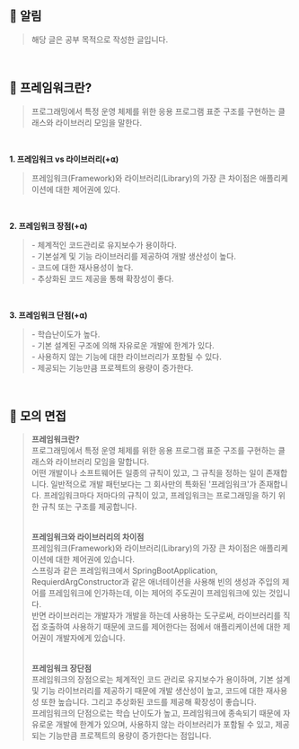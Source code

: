 ## **📌 알림**

> 해당 글은 공부 목적으로 작성한 글입니다.

<br>

## **📌 프레임워크란?**

> 프로그래밍에서 특정 운영 체제를 위한 응용 프로그램 표준 구조를 구현하는 클래스와 라이브러리 모임을 말한다.

<br>

**1. 프레임워크 vs 라이브러리(+⍺)**

> 프레임워크(Framework)와 라이브러리(Library)의 가장 큰 차이점은 애플리케이션에 대한 제어권에 있다.

<br>

**2. 프레임워크 장점(+⍺)**

> \- 체계적인 코드관리로 유지보수가 용이하다.  
> \- 기본설계 및 기능 라이브러리를 제공하여 개발 생산성이 높다.  
> \- 코드에 대한 재사용성이 높다.  
> \- 추상화된 코드 제공을 통해 확장성이 좋다.

<br>

**3. 프레임워크 단점(+⍺)**

> \- 학습난이도가 높다.  
> \- 기본 설계된 구조에 의해 자유로운 개발에 한계가 있다.  
> \- 사용하지 않는 기능에 대한 라이브러리가 포함될 수 있다.  
> \- 제공되는 기능만큼 프로젝트의 용량이 증가한다.

<br>

## **📌 모의 면접**

> **프레임워크란?**  
> 프로그래밍에서 특정 운영 체제를 위한 응용 프로그램 표준 구조를 구현하는 클래스와 라이브러리 모임을 말합니다.  
> 어떤 개발이나 소프트웨어든 일종의 규칙이 있고, 그 규칙을 정하는 일이 존재합니다. 일반적으로 개발 패턴보다는 그 회사만의 특화된 '프레임워크'가 존재합니다. 프레임워크마다 저마다의 규칙이 있고, 프레임워크는 프로그래밍을 하기 위한 규칙 또는 구조를 제공합니다.  
> <br>  
> **프레임워크와 라이브러리의 차이점**  
> 프레임워크(Framework)와 라이브러리(Library)의 가장 큰 차이점은 애플리케이션에 대한 제어권에 있습니다.  
> 스프링과 같은 프레임워크에서 SpringBootApplication, RequierdArgConstructor과 같은 애너테이션을 사용해 빈의 생성과 주입의 제어를 프레임워크에 인가하는데, 이는 제어의 주도권이 프레임워크에 있는 것입니다.  
> 반면 라이브러리는 개발자가 개발을 하는데 사용하는 도구로써, 라이브러리를 직접 호출하여 사용하기 때문에 코드를 제어한다는 점에서 애플리케이션에 대한 제어권이 개발자에게 있습니다.  
> <br>  
> **프레임워크 장단점**<br>
> 프레임워크의 장점으로는 체계적인 코드 관리로 유지보수가 용이하며, 기본 설계 및 기능 라이브러리를 제공하기 때문에 개발 생산성이 높고, 코드에 대한 재사용성 또한 높습니다. 그리고 추상화된 코드를 제공해 확장성이 좋습니다.  
> 프레임워크의 단점으로는 학습 난이도가 높고, 프레임워크에 종속되기 때문에 자유로운 개발에 한계가 있으며, 사용하지 않는 라이브러리가 포함될 수 있고, 제공되는 기능만큼 프로젝트의 용량이 증가한다는 점입니다.
